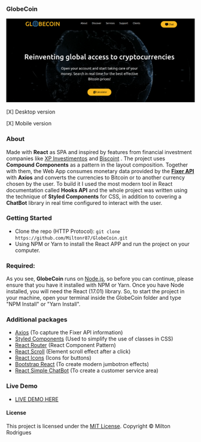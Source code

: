 ### GlobeCoin

![Screen Shot](https://github.com/Miltonr87/GlobeCoin/blob/main/globecoin.png)

[X] Desktop version

[X] Mobile version

### About

Made with **React** as SPA and inspired by features from financial investment companies like [XP Investimentos](ttps://www.xpi.com.br/) and [Biscoint](https://biscoint.io/buy/btc/brl?amount=1000&isQuote=true) . The project uses **Compound Components** as a pattern in the layout composition. Together with them, the Web App consumes monetary data provided by the **[Fixer API](https://fixer.io)** with **Axios** and converts the currencies to Bitcoin or to another currency chosen by the user. To build it I used the most modern tool in React documentation called **Hooks API** and the whole project was written using the technique of **Styled Components** for CSS, in addition to covering a **ChatBot** library in real time configured to interact with the user. 

### Getting Started

- Clone the repo (HTTP Protocol): ```git clone https://github.com/Miltonr87/GlobeCoin.git```
- Using NPM or Yarn to install the React APP and run the project on your computer. 

### Required:

As you see, **GlobeCoin** runs on [Node.js](https://nodejs.org/), so before you can continue, please ensure that you have it installed with NPM or Yarn. Once you have Node installed, you will need the React (17.01) library. So, to start the project in your machine, open your terminal inside the GlobeCoin folder and type "NPM Install" or "Yarn Install".

### Additional packages
- [Axios](https://github.com/axios/axios) (To capture the Fixer API information)
- [Styled Components](https://github.com/styled-components/styled-components) (Used to simplify the use of classes in CSS)
- [React Router](https://reactrouter.com/) (React Component Pattern)
- [React Scroll](https://www.npmjs.com/package/react-scroll) (Element scroll effect after a click)
- [React Icons](http://react-icons.github.io/react-icons/) (Icons for buttons)
- [Bootstrap React](https://react-bootstrap.github.io/) (To create modern jumbotron effects)
- [React Simple ChatBot](https://openbase.com/js/react-simple-chatbot) (To create a customer service area)

### Live Demo 

- [LIVE DEMO HERE](https://globecoin.miltonr87.vercel.app/)

#### License

This project is licensed under the [MIT License](https://magno.mit-license.org/2018). Copyright © Milton Rodrigues
